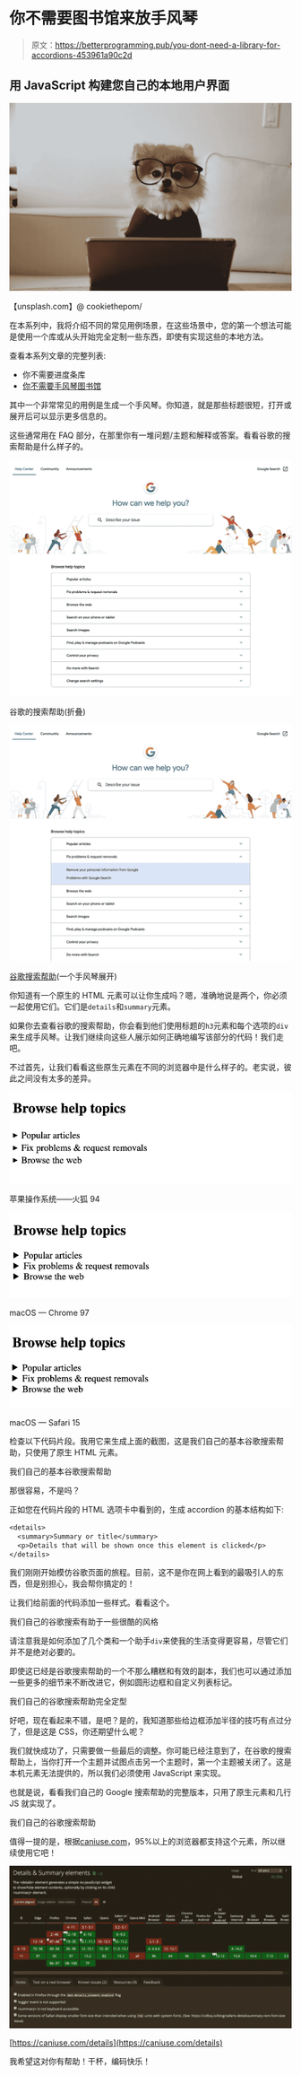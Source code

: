 # 你不需要图书馆来放手风琴

> 原文：<https://betterprogramming.pub/you-dont-need-a-library-for-accordions-453961a90c2d>

## 用 JavaScript 构建您自己的本地用户界面

![](img/5ef4f2d10e5becd9fe25e64b2996f09d.png)

【unsplash.com】@ cookiethepom/

在本系列中，我将介绍不同的常见用例场景，在这些场景中，您的第一个想法可能是使用一个库或从头开始完全定制一些东西，即使有实现这些的本地方法。

查看本系列文章的完整列表:

*   你不需要进度条库
*   [你不需要手风琴图书馆](/you-dont-need-a-library-for-accordions-453961a90c2d)

其中一个非常常见的用例是生成一个手风琴。你知道，就是那些标题很短，打开或展开后可以显示更多信息的。

这些通常用在 FAQ 部分，在那里你有一堆问题/主题和解释或答案。看看谷歌的搜索帮助是什么样子的。

![](img/92e4fe8a0f33498477b4cc26cc375ab4.png)

谷歌的搜索帮助(折叠)

![](img/ec4f4b52059b0c5cb38ecf252e72f944.png)

[谷歌搜索帮助](https://support.google.com/websearch)(一个手风琴展开)

你知道有一个原生的 HTML 元素可以让你生成吗？嗯，准确地说是两个，你必须一起使用它们。它们是`details`和`summary`元素。

如果你去查看谷歌的搜索帮助，你会看到他们使用标题的`h3`元素和每个选项的`div`来生成手风琴。让我们继续向这些人展示如何正确地编写该部分的代码！我们走吧。

不过首先，让我们看看这些原生元素在不同的浏览器中是什么样子的。老实说，彼此之间没有太多的差异。

![](img/8ca737a7ceeca99b35225c3c28618d3f.png)

苹果操作系统——火狐 94

![](img/c17ad2653a992cb397fc2b941985ae59.png)

macOS — Chrome 97

![](img/e8ad1b1b9036a8d2a7b6b50a46106c2b.png)

macOS — Safari 15

检查以下代码片段。我用它来生成上面的截图，这是我们自己的基本谷歌搜索帮助，只使用了原生 HTML 元素。

我们自己的基本谷歌搜索帮助

那很容易，不是吗？

正如您在代码片段的 HTML 选项卡中看到的，生成 accordion 的基本结构如下:

```
<details>
  <summary>Summary or title</summary>
  <p>Details that will be shown once this element is clicked</p>
</details>
```

我们刚刚开始模仿谷歌页面的旅程。目前，这不是你在网上看到的最吸引人的东西，但是别担心，我会帮你搞定的！

让我们给前面的代码添加一些样式。看看这个。

我们自己的谷歌搜索有助于一些很酷的风格

请注意我是如何添加了几个类和一个助手`div`来使我的生活变得更容易，尽管它们并不是绝对必要的。

即使这已经是谷歌搜索帮助的一个不那么糟糕和有效的副本，我们也可以通过添加一些更多的细节来不断改进它，例如圆形边框和自定义列表标记。

我们自己的谷歌搜索帮助完全定型

好吧，现在看起来不错，是吧？是的，我知道那些给边框添加半径的技巧有点过分了，但是这是 CSS，你还期望什么呢？

我们就快成功了，只需要做一些最后的调整。你可能已经注意到了，在谷歌的搜索帮助上，当你打开一个主题并试图点击另一个主题时，第一个主题被关闭了。这是本机元素无法提供的，所以我们必须使用 JavaScript 来实现。

也就是说，看看我们自己的 Google 搜索帮助的完整版本，只用了原生元素和几行 JS 就实现了。

我们自己的谷歌搜索帮助

值得一提的是，根据[caniuse.com](https://caniuse.com/)，95%以上的浏览器都支持这个元素，所以继续使用它吧！

![](img/55415544afcb58368fdf659416cb5c34.png)

[https://caniuse.com/details](https://caniuse.com/details)

我希望这对你有帮助！干杯，编码快乐！